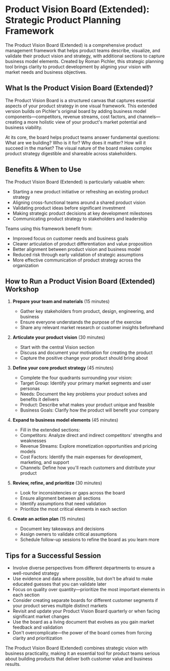 # Product Vision Board (Extended): Strategic Product Planning Framework

The Product Vision Board (Extended) is a comprehensive product management framework that helps product teams describe, visualize, and validate their product vision and strategy, with additional sections to capture business model elements. Created by Roman Pichler, this strategic planning tool brings clarity to product development by aligning your vision with market needs and business objectives.

## What Is the Product Vision Board (Extended)?

The Product Vision Board is a structured canvas that captures essential aspects of your product strategy in one visual framework. This extended version builds on Pichler's original board by adding business model components—competitors, revenue streams, cost factors, and channels—creating a more holistic view of your product's market potential and business viability.

At its core, the board helps product teams answer fundamental questions: What are we building? Who is it for? Why does it matter? How will it succeed in the market? The visual nature of the board makes complex product strategy digestible and shareable across stakeholders.

## Benefits & When to Use

The Product Vision Board (Extended) is particularly valuable when:

- Starting a new product initiative or refreshing an existing product strategy
- Aligning cross-functional teams around a shared product vision
- Validating product ideas before significant investment
- Making strategic product decisions at key development milestones
- Communicating product strategy to stakeholders and leadership

Teams using this framework benefit from:
- Improved focus on customer needs and business goals
- Clearer articulation of product differentiation and value proposition
- Better alignment between product vision and business model
- Reduced risk through early validation of strategic assumptions
- More effective communication of product strategy across the organization

## How to Run a Product Vision Board (Extended) Workshop

1. **Prepare your team and materials** (15 minutes)
   - Gather key stakeholders from product, design, engineering, and business
   - Ensure everyone understands the purpose of the exercise
   - Share any relevant market research or customer insights beforehand

2. **Articulate your product vision** (30 minutes)
   - Start with the central Vision section
   - Discuss and document your motivation for creating the product
   - Capture the positive change your product should bring about

3. **Define your core product strategy** (45 minutes)
   - Complete the four quadrants surrounding your vision:
   - Target Group: Identify your primary market segments and user personas
   - Needs: Document the key problems your product solves and benefits it delivers
   - Product: Describe what makes your product unique and feasible
   - Business Goals: Clarify how the product will benefit your company

4. **Expand to business model elements** (45 minutes)
   - Fill in the extended sections:
   - Competitors: Analyze direct and indirect competitors' strengths and weaknesses
   - Revenue Streams: Explore monetization opportunities and pricing models
   - Cost Factors: Identify the main expenses for development, marketing, and support
   - Channels: Define how you'll reach customers and distribute your product

5. **Review, refine, and prioritize** (30 minutes)
   - Look for inconsistencies or gaps across the board
   - Ensure alignment between all sections
   - Identify assumptions that need validation
   - Prioritize the most critical elements in each section

6. **Create an action plan** (15 minutes)
   - Document key takeaways and decisions
   - Assign owners to validate critical assumptions
   - Schedule follow-up sessions to refine the board as you learn more

## Tips for a Successful Session

- Involve diverse perspectives from different departments to ensure a well-rounded strategy
- Use evidence and data where possible, but don't be afraid to make educated guesses that you can validate later
- Focus on quality over quantity—prioritize the most important elements in each section
- Consider creating separate boards for different customer segments if your product serves multiple distinct markets
- Revisit and update your Product Vision Board quarterly or when facing significant market changes
- Use the board as a living document that evolves as you gain market feedback and validation
- Don't overcomplicate—the power of the board comes from forcing clarity and prioritization

The Product Vision Board (Extended) combines strategic vision with business practicality, making it an essential tool for product teams serious about building products that deliver both customer value and business results.